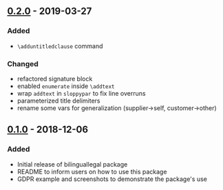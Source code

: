 ## [0.2.0] - 2019-03-27
### Added
- `\adduntitledclause` command

### Changed
- refactored signature block
- enabled `enumerate` inside `\addtext`
- wrap `addtext` in `sloppypar` to fix line overruns
- parameterized title delimiters
- rename some vars for generalization (supplier->self, customer->other)

## [0.1.0] - 2018-12-06
### Added
- Initial release of bilinguallegal package
- README to inform users on how to use this package
- GDPR example and screenshots to demonstrate the package's use

[0.1.0]: https://github.com/asabina-de/bilinguallegal/releases/tag/v0.1.0
[0.2.0]: https://github.com/asabina-de/bilinguallegal/releases/tag/v0.2.0
